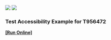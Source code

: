 <!-- default badges list -->
![](https://img.shields.io/endpoint?url=https://codecentral.devexpress.com/api/v1/VersionRange/335881348/19.2.10%2B)
[![](https://img.shields.io/badge/📖_How_to_use_DevExpress_Examples-e9f6fc?style=flat-square)](https://docs.devexpress.com/GeneralInformation/403183)
<!-- default badges end -->
### Test Accessibility Example for T956472
<!-- run online -->
**[[Run Online]](https://codecentral.devexpress.com/335881348/)**
<!-- run online end -->
